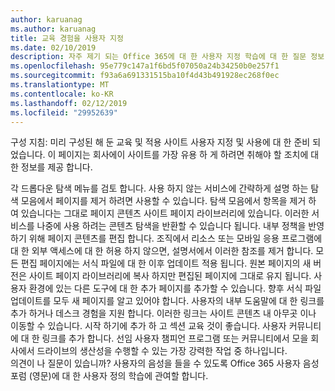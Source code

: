 ```yaml
---
author: karuanag
ms.author: karuanag
title: 교육 경험을 사용자 지정
ms.date: 02/10/2019
description: 자주 제기 되는 Office 365에 대 한 사용자 지정 학습에 대 한 질문 정보
ms.openlocfilehash: 95e779c147a1f6bd5f07050a24b34250b0e257f1
ms.sourcegitcommit: f93a6a691331515ba10f4d43b491928ec268f0ec
ms.translationtype: MT
ms.contentlocale: ko-KR
ms.lasthandoff: 02/12/2019
ms.locfileid: "29952639"
---
```

구성 지침: 미리 구성된 해 둔 교육 및 적용 사이트 사용자 지정 및 사용에 대 한 준비 되었습니다. 이 페이지는 회사에이 사이트를 가장 유용 하 게 하려면 취해야 할 조치에 대 한 정보를 제공 합니다.

각 드롭다운 탐색 메뉴를 검토 합니다. 사용 하지 않는 서비스에 간략하게 설명 하는 탐색 모음에서 페이지를 제거 하려면 사용할 수 있습니다. 탐색 모음에서 항목을 제거 하 여 있습니다는 그대로 페이지 콘텐츠 사이트 페이지 라이브러리에 있습니다. 이러한 서비스를 나중에 사용 하려는 콘텐츠 탐색을 반환할 수 있습니다 됩니다. 내부 정책을 반영 하기 위해 페이지 콘텐츠를 편집 합니다. 조직에서 리소스 또는 모바일 응용 프로그램에 대 한 외부 액세스에 대 한 허용 하지 않으면, 설명서에서 이러한 참조를 제거 합니다. 모든 편집 페이지에는 서식 파일에 대 한 이후 업데이트 적용 됩니다. 원본 페이지의 새 버전은 사이트 페이지 라이브러리에 복사 하지만 편집된 페이지에 그대로 유지 됩니다. 사용자 환경에 있는 다른 도구에 대 한 추가 페이지를 추가할 수 있습니다. 향후 서식 파일 업데이트를 모두 새 페이지를 알고 있어야 합니다. 사용자의 내부 도움말에 대 한 링크를 추가 하거나 데스크 경험을 지원 합니다. 이러한 링크는 사이트 콘텐츠 내 아무곳 이나 이동할 수 있습니다. 시작 하기에 추가 하 고 섹션 교육 것이 좋습니다. 사용자 커뮤니티에 대 한 링크를 추가 합니다. 선임 사용자 챔피언 프로그램 또는 커뮤니티에서 모을 회사에서 드라이브의 생산성을 수행할 수 있는 가장 강력한 작업 중 하나입니다.  
의견이 나 질문이 있습니까? 사용자의 음성을 들을 수 있도록 Office 365 사용자 음성 포럼 (영문)에 대 한 사용자 정의 학습에 관여할 합니다. 